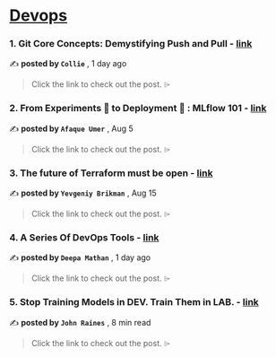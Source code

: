 
<h1><a href=https://medium.com/tag/devops/recommended target="_blank" rel="noopener noreferrer">Devops</a></h1>
<h3>1. Git Core Concepts: Demystifying Push and Pull - <a href=https://medium.com/@colliethecocky/git-core-concepts-demystifying-push-and-pull-4c701a9eb58c?source=tag_recommended_feed---------0-84----------devops----------8dd2d4df_6971_4d27_bcd9_8ea4c9f1a1bf------- target="_blank" rel="noopener noreferrer">link</a></h3>

✍️ **posted by `Collie`** <date> , 1 day ago</date>

<blockquote>Click the link to check out the post. ⌲</blockquote>

<h3>2. From Experiments 🧪 to Deployment 🚀 : MLflow 101 - <a href=https://medium.com/towards-artificial-intelligence/from-experiments-to-deployment-mlflow-101-40638d0e7f26?source=tag_recommended_feed---------1-107----------devops----------8dd2d4df_6971_4d27_bcd9_8ea4c9f1a1bf------- target="_blank" rel="noopener noreferrer">link</a></h3>

✍️ **posted by `Afaque Umer`** <date> , Aug 5</date>

<blockquote>Click the link to check out the post. ⌲</blockquote>

<h3>3. The future of Terraform must be open - <a href=https://medium.com/gruntwork/the-future-of-terraform-must-be-open-ab0b9ba65bca?source=tag_recommended_feed---------2-85----------devops----------8dd2d4df_6971_4d27_bcd9_8ea4c9f1a1bf------- target="_blank" rel="noopener noreferrer">link</a></h3>

✍️ **posted by `Yevgeniy Brikman`** <date> , Aug 15</date>

<blockquote>Click the link to check out the post. ⌲</blockquote>

<h3>4. A Series Of DevOps Tools - <a href=https://medium.com/cloudnloud/a-series-of-devops-tools-e1de1aecbf28?source=tag_recommended_feed---------3-84----------devops----------8dd2d4df_6971_4d27_bcd9_8ea4c9f1a1bf------- target="_blank" rel="noopener noreferrer">link</a></h3>

✍️ **posted by `Deepa Mathan`** <date> , 1 day ago</date>

<blockquote>Click the link to check out the post. ⌲</blockquote>

<h3>5. Stop Training Models in DEV. Train Them in LAB. - <a href=https://medium.com/@johndanielraines/stop-training-models-in-dev-train-them-in-lab-ad266c6ff3a6?source=tag_recommended_feed---------4-107----------devops----------8dd2d4df_6971_4d27_bcd9_8ea4c9f1a1bf------- target="_blank" rel="noopener noreferrer">link</a></h3>

✍️ **posted by `John Raines`** <date> , 8 min read</date>

<blockquote>Click the link to check out the post. ⌲</blockquote>

